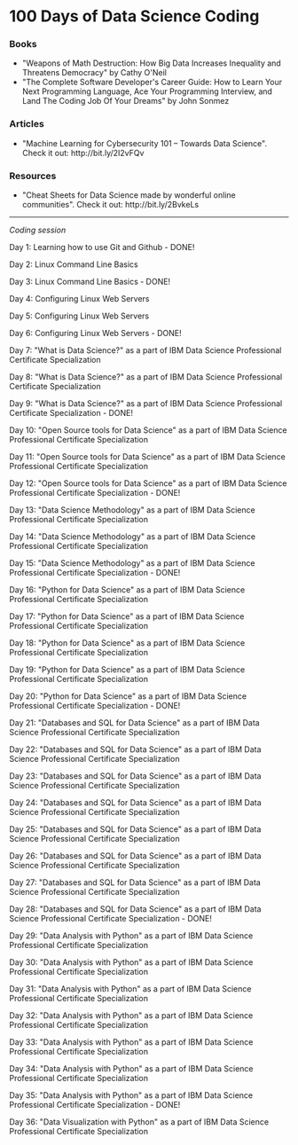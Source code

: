 <h1> 100 Days of Data Science Coding </h1>
<h3>Books </h3>
<ul>
  <li>
    "Weapons of Math Destruction: How Big Data Increases Inequality and Threatens Democracy" by Cathy O'Neil
  </li>
  <li>
    "The Complete Software Developer's Career Guide: How to Learn Your Next Programming Language, Ace Your Programming Interview, and Land The Coding Job Of Your Dreams" by John Sonmez
  </li>
</ul>
<h3>Articles</h3>
<ul>
  <li>
    "Machine Learning for Cybersecurity 101 – Towards Data Science". Check it out: http://bit.ly/2I2vFQv
  </li>

</ul>

<h3>Resources</h3>
<ul>
  <li>
    "Cheat Sheets for Data Science made by wonderful online communities". Check it out: http://bit.ly/2BvkeLs
  </li>

</ul>
<hr>

<i>Coding session</i>
<p> Day 1: Learning how to use Git and Github - DONE! </p>
<p> Day 2: Linux Command Line Basics </p>
<p> Day 3: Linux Command Line Basics - DONE! </p>
<p> Day 4: Configuring Linux Web Servers </p>
<p> Day 5: Configuring Linux Web Servers </p>
<p> Day 6: Configuring Linux Web Servers - DONE! </p>
<p> Day 7: "What is Data Science?" as a part of IBM Data Science Professional Certificate Specialization </p>
<p> Day 8: "What is Data Science?" as a part of IBM Data Science Professional Certificate Specialization </p>
<p> Day 9: "What is Data Science?" as a part of IBM Data Science Professional Certificate Specialization - DONE! </p>
<p> Day 10: "Open Source tools for Data Science" as a part of IBM Data Science Professional Certificate Specialization </p>
<p> Day 11: "Open Source tools for Data Science" as a part of IBM Data Science Professional Certificate Specialization </p>
<p> Day 12: "Open Source tools for Data Science" as a part of IBM Data Science Professional Certificate Specialization - DONE! </p>
<p> Day 13: "Data Science Methodology" as a part of IBM Data Science Professional Certificate Specialization </p>
<p> Day 14: "Data Science Methodology" as a part of IBM Data Science Professional Certificate Specialization </p>
<p> Day 15: "Data Science Methodology" as a part of IBM Data Science Professional Certificate Specialization - DONE! </p>
<p> Day 16: "Python for Data Science" as a part of IBM Data Science Professional Certificate Specialization </p>
<p> Day 17: "Python for Data Science" as a part of IBM Data Science Professional Certificate Specialization </p>
<p> Day 18: "Python for Data Science" as a part of IBM Data Science Professional Certificate Specialization </p>
<p> Day 19: "Python for Data Science" as a part of IBM Data Science Professional Certificate Specialization </p>
<p> Day 20: "Python for Data Science" as a part of IBM Data Science Professional Certificate Specialization - DONE!</p>
<p> Day 21: "Databases and SQL for Data Science" as a part of IBM Data Science Professional Certificate Specialization</p>
<p> Day 22: "Databases and SQL for Data Science" as a part of IBM Data Science Professional Certificate Specialization</p>
<p> Day 23: "Databases and SQL for Data Science" as a part of IBM Data Science Professional Certificate Specialization</p>
<p> Day 24: "Databases and SQL for Data Science" as a part of IBM Data Science Professional Certificate Specialization</p>
<p> Day 25: "Databases and SQL for Data Science" as a part of IBM Data Science Professional Certificate Specialization</p>
<p> Day 26: "Databases and SQL for Data Science" as a part of IBM Data Science Professional Certificate Specialization</p>
<p> Day 27: "Databases and SQL for Data Science" as a part of IBM Data Science Professional Certificate Specialization</p>
<p> Day 28: "Databases and SQL for Data Science" as a part of IBM Data Science Professional Certificate Specialization - DONE!</p>
<p> Day 29: "Data Analysis with Python" as a part of IBM Data Science Professional Certificate Specialization</p>
<p> Day 30: "Data Analysis with Python" as a part of IBM Data Science Professional Certificate Specialization</p>
<p> Day 31: "Data Analysis with Python" as a part of IBM Data Science Professional Certificate Specialization</p>
<p> Day 32: "Data Analysis with Python" as a part of IBM Data Science Professional Certificate Specialization</p>
<p> Day 33: "Data Analysis with Python" as a part of IBM Data Science Professional Certificate Specialization</p>
<p> Day 34: "Data Analysis with Python" as a part of IBM Data Science Professional Certificate Specialization</p>
<p> Day 35: "Data Analysis with Python" as a part of IBM Data Science Professional Certificate Specialization - DONE!</p>
<p> Day 36: "Data Visualization with Python" as a part of IBM Data Science Professional Certificate Specialization </p>


